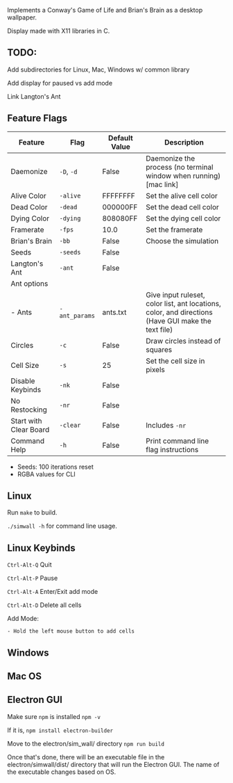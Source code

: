 Implements a Conway's Game of Life and Brian's Brain as a desktop wallpaper.

Display made with X11 libraries in C.

## TODO:
Add subdirectories for Linux, Mac, Windows w/ common library

Add display for paused vs add mode

Link Langton's Ant

## Feature Flags

| Feature         | Flag           | Default Value | Description                                                                 |
|-----------------|----------------|---------------|-----------------------------------------------------------------------------|
| Daemonize       | `-D`, `-d`     | False         | Daemonize the process (no terminal window when running) [mac link]          |
| Alive Color     | `-alive`       | FFFFFFFF      | Set the alive cell color                                                    |
| Dead Color      | `-dead`        | 000000FF      | Set the dead cell color                                                     |
| Dying Color     | `-dying`       | 808080FF      | Set the dying cell color                                                    |
| Framerate       | `-fps`         | 10.0          | Set the framerate                                                           |
| Brian's Brain   | `-bb`          | False         | Choose the simulation                                                       |
| Seeds           | `-seeds`       | False         |                                                                             |
| Langton's Ant   | `-ant`         | False         |                                                                             |
| Ant options     |                |               |                                                                             |
| - Ants          | `-ant_params`        | ants.txt      | Give input ruleset, color list, ant locations, color, and directions (Have GUI make the text file) |
| Circles         | `-c`           | False         | Draw circles instead of squares                                             |
| Cell Size       | `-s`           | 25            | Set the cell size in pixels                                                 |
| Disable Keybinds| `-nk`          | False         |                                                                             |
| No Restocking   | `-nr`          | False         |                                                                             |
| Start with Clear Board | `-clear`| False         | Includes `-nr`                                                              |
| Command Help    | `-h`           | False         | Print command line flag instructions                                        |

- Seeds: 100 iterations reset
- RGBA values for CLI

## Linux
Run `make` to build.

`./simwall -h` for command line usage. 

##  Linux Keybinds

`Ctrl-Alt-Q` Quit

`Ctrl-Alt-P` Pause

`Ctrl-Alt-A` Enter/Exit add mode

`Ctrl-Alt-D` Delete all cells

Add Mode:

    - Hold the left mouse button to add cells

## Windows

## Mac OS

## Electron GUI
Make sure `npm` is installed
`npm -v`

If it is,
`npm install electron-builder`

Move to the electron/sim_wall/ directory
`npm run build`

Once that's done, there will be an executable file in the electron/simwall/dist/ directory that will run the Electron GUI. The name of the executable changes based on OS.
